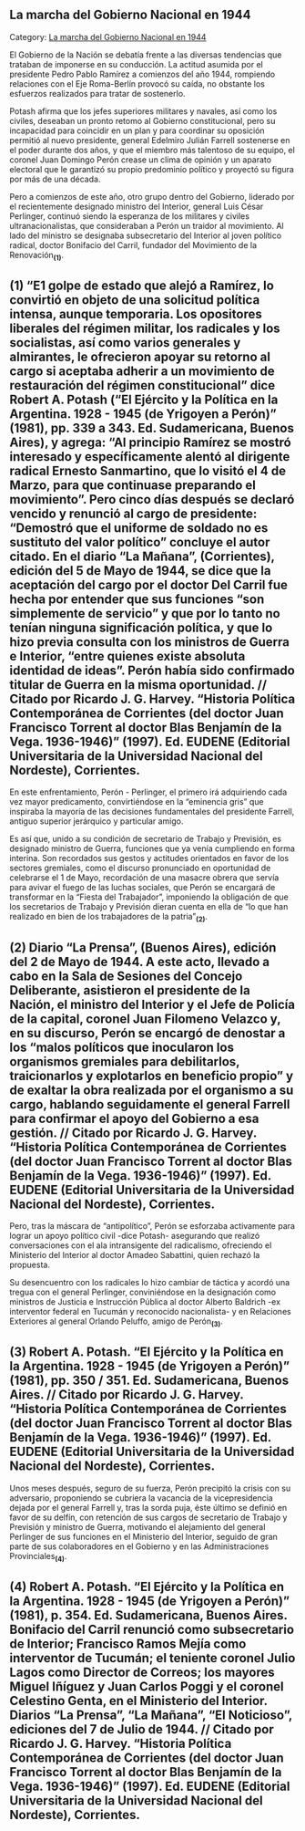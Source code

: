 ## La marcha del Gobierno Nacional en 1944

Category: [La marcha del Gobierno Nacional en 1944](http://descubrircorrientes.com.ar/2012/index.php/4152-corrientes-en-la-familia-argentina-1870-a-la-actualidad/de-pedro-numa-soto-a-blas-benjamin-de-la-vega-1932-1947/la-intervencion-de-david-uriburu/la-marcha-del-gobierno-nacional-en-1944)

El Gobierno de la Nación se debatía frente a las diversas tendencias que trataban de imponerse en su conducción. La actitud asumida por el presidente Pedro Pablo Ramírez a comienzos del año 1944, rompiendo relaciones con el Eje Roma-Berlín provocó su caída, no obstante los esfuerzos realizados para tratar de sostenerlo.

Potash afirma que los jefes superiores militares y navales, así como los civiles, deseaban un pronto retomo al Gobierno constitucional, pero su incapacidad para coincidir en un plan y para coordinar su oposición permitió al nuevo presidente, general Edelmiro Julián Farrell sostenerse en el poder durante dos años, y que el miembro más talentoso de su equipo, el coronel Juan Domingo Perón crease un clima de opinión y un aparato electoral que le garantizó su propio predominio político y proyectó su figura por más de una década.

Pero a comienzos de este año, otro grupo dentro del Gobierno, liderado por el recientemente designado ministro del Interior, general Luis César Perlinger, continuó siendo la esperanza de los militares y civiles ultranacionalistas, que consideraban a Perón un traidor al movimiento. Al lado del ministro se designaba subsecretario del Interior al joven político radical, doctor Bonifacio del Carril, fundador del Movimiento de la Renovación<sub><strong>(1)</strong></sub>.

## **(1)** “E1 golpe de estado que alejó a Ramírez, lo convirtió en objeto de una solicitud política intensa, aunque temporaria. Los opositores liberales del régimen militar, los radicales y los socialistas, así como varios generales y almirantes, le ofrecieron apoyar su retorno al cargo si aceptaba adherir a un movimiento de restauración del régimen constitucional” dice Robert A. Potash (“El Ejército y la Política en la Argentina. 1928 - 1945 (de Yrigoyen a Perón)” (1981), pp. 339 a 343. Ed. Sudamericana, Buenos Aires), y agrega: “Al principio Ramírez se mostró interesado y específicamente alentó al dirigente radical Ernesto Sanmartino, que lo visitó el 4 de Marzo, para que continuase preparando el movimiento”. Pero cinco días después se declaró vencido y renunció al cargo de presidente: “Demostró que el uniforme de soldado no es sustituto del valor político” concluye el autor citado. En el diario “La Mañana”, (Corrientes), edición del 5 de Mayo de 1944, se dice que la aceptación del cargo por el doctor Del Carril fue hecha por entender que sus funciones “son simplemente de servicio” y que por lo tanto no tenían ninguna significación política, y que lo hizo previa consulta con los ministros de Guerra e Interior, “entre quienes existe absoluta identidad de ideas”. Perón había sido confirmado titular de Guerra en la misma oportunidad. // Citado por Ricardo J. G. Harvey. “Historia Política Contemporánea de Corrientes (del doctor Juan Francisco Torrent al doctor Blas Benjamín de la Vega. 1936-1946)” (1997). Ed. EUDENE (Editorial Universitaria de la Universidad Nacional del Nordeste), Corrientes.

En este enfrentamiento, Perón - Perlinger, el primero irá adquiriendo cada vez mayor predicamento, convirtiéndose en la “eminencia gris” que inspiraba la mayoría de las decisiones fundamentales del presidente Farrell, antiguo superior jerárquico y particular amigo.

Es así que, unido a su condición de secretario de Trabajo y Previsión, es designado ministro de Guerra, funciones que ya venía cumpliendo en forma interina. Son recordados sus gestos y actitudes orientados en favor de los sectores gremiales, como el discurso pronunciado en oportunidad de celebrarse el 1 de Mayo, recordación de una masacre obrera que servía para avivar el fuego de las luchas sociales, que Perón se encargará de transformar en la “Fiesta del Trabajador”, imponiendo la obligación de que los secretarios de Trabajo y Previsión dieran cuenta en ella de “lo que han realizado en bien de los trabajadores de la patria”<sub><strong>(2)</strong></sub>.

## **(2)** Diario “La Prensa”, (Buenos Aires), edición del 2 de Mayo de 1944. A este acto, llevado a cabo en la Sala de Sesiones del Concejo Deliberante, asistieron el presidente de la Nación, el ministro del Interior y el Jefe de Policía de la capital, coronel Juan Filomeno Velazco y, en su discurso, Perón se encargó de denostar a los “malos políticos que inocularon los organismos gremiales para debilitarlos, traicionarlos y explotarlos en beneficio propio” y de exaltar la obra realizada por el organismo a su cargo, hablando seguidamente el general Farrell para confirmar el apoyo del Gobierno a esa gestión. // Citado por Ricardo J. G. Harvey. “Historia Política Contemporánea de Corrientes (del doctor Juan Francisco Torrent al doctor Blas Benjamín de la Vega. 1936-1946)” (1997). Ed. EUDENE (Editorial Universitaria de la Universidad Nacional del Nordeste), Corrientes.

Pero, tras la máscara de “antipolítico”, Perón se esforzaba activamente para lograr un apoyo político civil -dice Potash- asegurando que realizó conversaciones con el ala intransigente del radicalismo, ofreciendo el Ministerio del Interior al doctor Amadeo Sabattini, quien rechazó la propuesta.

Su desencuentro con los radicales lo hizo cambiar de táctica y acordó una tregua con el general Perlinger, conviniéndose en la designación como ministros de Justicia e Instrucción Pública al doctor Alberto Baldrich -ex interventor federal en Tucumán y reconocido nacionalista- y en Relaciones Exteriores al general Orlando Peluffo, amigo de Perón<sub><strong>(3)</strong></sub>.

## **(3)** Robert A. Potash. “El Ejército y la Política en la Argentina. 1928 - 1945 (de Yrigoyen a Perón)” (1981), pp. 350 / 351. Ed. Sudamericana, Buenos Aires. // Citado por Ricardo J. G. Harvey. “Historia Política Contemporánea de Corrientes (del doctor Juan Francisco Torrent al doctor Blas Benjamín de la Vega. 1936-1946)” (1997). Ed. EUDENE (Editorial Universitaria de la Universidad Nacional del Nordeste), Corrientes.

Unos meses después, seguro de su fuerza, Perón precipitó la crisis con su adversario, proponiendo se cubriera la vacancia de la vicepresidencia dejada por el general Farrell y, tras la sorda puja, éste último se definió en favor de su delfín, con retención de sus cargos de secretario de Trabajo y Previsión y ministro de Guerra, motivando el alejamiento del general Perlinger de sus funciones en el Ministerio del Interior, seguido de gran parte de sus colaboradores en el Gobierno y en las Administraciones Provinciales<sub><strong>(4)</strong></sub>.

## **(4)** Robert A. Potash. “El Ejército y la Política en la Argentina. 1928 - 1945 (de Yrigoyen a Perón)” (1981), p. 354. Ed. Sudamericana, Buenos Aires. Bonifacio del Carril renunció como subsecretario de Interior; Francisco Ramos Mejía como interventor de Tucumán; el teniente coronel Julio Lagos como Director de Correos; los mayores Miguel Iñíguez y Juan Carlos Poggi y el coronel Celestino Genta, en el Ministerio del Interior. Diarios “La Prensa”, “La Mañana”, “El Noticioso”, ediciones del 7 de Julio de 1944. // Citado por Ricardo J. G. Harvey. “Historia Política Contemporánea de Corrientes (del doctor Juan Francisco Torrent al doctor Blas Benjamín de la Vega. 1936-1946)” (1997). Ed. EUDENE (Editorial Universitaria de la Universidad Nacional del Nordeste), Corrientes.